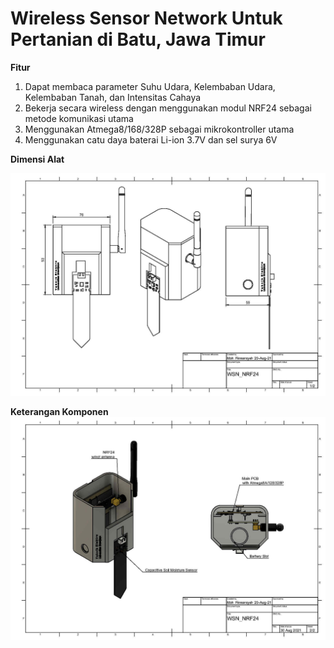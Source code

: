 # Wireless Sensor Network Untuk Pertanian di Batu, Jawa Timur

**Fitur**
1. Dapat membaca parameter Suhu Udara, Kelembaban Udara, Kelembaban Tanah, dan Intensitas Cahaya
2. Bekerja secara wireless dengan menggunakan modul NRF24 sebagai metode komunikasi utama
3. Menggunakan Atmega8/168/328P sebagai mikrokontroller utama
4. Menggunakan catu daya baterai Li-ion 3.7V dan sel surya 6V


**Dimensi Alat**
    
![3D Enclosure](https://github.com/mrproffirman/Portofolio/blob/main/WSN/img/3D_Sketch_wsn_atmega8_Page1.jpg)
    
**Keterangan Komponen**    
![3D Enclosure](https://github.com/mrproffirman/Portofolio/blob/main/WSN/img/3D_Sketch_wsn_atmega8_Page2.jpg)
